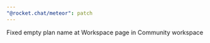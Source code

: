 ```yaml
---
"@rocket.chat/meteor": patch
---
```


Fixed empty plan name at Workspace page in Community workspace
